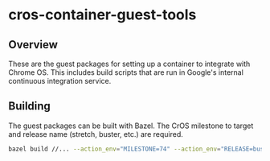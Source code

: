 # cros-container-guest-tools

## Overview
These are the guest packages for setting up a container to integrate
with Chrome OS. This includes build scripts that are run in Google's
internal continuous integration service.

## Building
The guest packages can be built with Bazel. The CrOS milestone to target and
release name (stretch, buster, etc.) are required.

```sh
bazel build //... --action_env="MILESTONE=74" --action_env="RELEASE=buster" --host_force_python=py2
```
